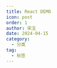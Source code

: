 ```yaml
---
title: React DEMO
icon: post
order: 1
author: 宋玉
date: 2024-04-15
category:
  - 分类
tag:
  - 标签
---
```


<ReactDemo/>
